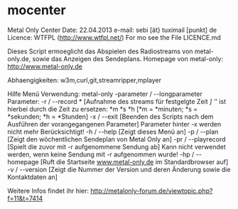 mocenter
========

Metal Only Center
Date: 22.04.2013
e-mail: sebi [ät} tuximail [punkt] de
Licence: WTFPL (http://www.wtfpl.net/) For mo see the File LICENCE.md


Dieses Script ermoeglicht das Abspielen des Radiostreams von metal-only.de, sowie das Anzeigen des Sendeplans.
Homepage von metal-only: http://www.metal-only.de

Abhaengigkeiten: w3m,curl,git,streamripper,mplayer

Hilfe Menü
 Verwendung: metal-only -parameter / --longparameter
Parameter:
 -r / --record * [Aufnahme des streams für festgelgte Zeit *]
'*' ist hierbei durch die Zeit zu ersetzen: *m *s *h [*m = *minuten; *s = *sekunden; *h = *Stunden]
-x / --exit [Beenden des Scripts nach dem Ausführen der vorangegangenen Parameter]
Parameter hinter -x werden nicht mehr Berücksichtigt!
-h / --help [Zeigt dieses Menü an]
-p / --plan [Zeigt den wöchentlichen Sendeplan von Metal Only an]
-pr / --playrecord [Spielt die zuvor mit -r aufgenommene Sendung ab]
Kann nicht verwendet werden, wenn keine Sendung mit -r aufgenommen wurde!
-hp / --homepage [Ruft die Startseite www.metal-only.de im Standardbrowser auf]
-v / --version [Zeigt die Nummer der Version und deren Änderung sowie die Kontaktdaten an]

Weitere Infos findet ihr hier: http://metalonly-forum.de/viewtopic.php?f=11&t=7414

